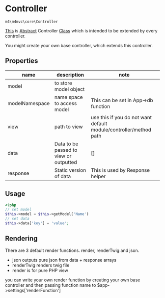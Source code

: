 # Controller

`m4\m4mvc\core\Controller`

[This](https://github.com/Matoo125/M4CMS/blob/master/app/core/Controller.php) is [Abstract](http://php.net/manual/en/language.oop5.abstract.php) Controller [Class](http://php.net/manual/en/language.oop5.php) which is intended to be extended by every controller.

You might create your own base controller, which extends this controller.

## Properties

| name           | description                            | note                                     |
| -------------- | -------------------------------------- | ---------------------------------------- |
| model          | to store model object                  |                                          |
| modelNamespace | name space to access model             | This can be set in App->db function      |
| view           | path to view                           | use this if you do not want default module/controller/method path |
| data           | Data to be passed to view or outputted | []                                       |
| response       | Static version of data                 | This is used by Response helper          |

## Usage

```php
<?php
// set model
$this->model = $this->getModel('Name')
// set data
$this->data['key'] = 'value';
```

## Rendering

There are 3 default render functions. render, renderTwig and json.

- json outputs pure json from data + response arrays
- renderTwig renders twig file 
- render is for pure PHP view

you can write your own render function by creating your own base controller and then passing function name to $app->settings['renderFunction']

